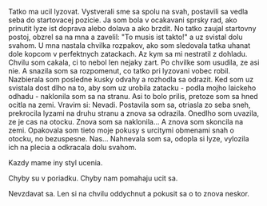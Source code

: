 Tatko ma ucil lyzovat.
Vystverali sme sa spolu na svah, postavili sa vedla seba do startovacej pozicie. Ja som bola v ocakavani sprsky rad, ako prinutit lyze ist doprava alebo dolava a ako brzdit. No tatko zaujal startovny postoj, obzrel sa na mna a zavelil: "To musis ist takto!" a uz svistal dolu svahom.
U mna nastala chvilka rozpakov, ako som sledovala tatka uhanat dole kopcom v perfektnych zatackach. Az kym sa mi nestratil z dohladu. Chvilu som cakala, ci to nebol len nejaky zart. Po chvilke som usudila, ze asi nie. A snazila som sa rozpomenut, co tatko pri lyzovani vobec robil.
Nazbierala som posledne kusky odvahy a rozhodla sa odrazit. Ked som uz svistala dost dlho na to, aby som uz urobila zatacku - podla mojho laickeho odhadu - naklonila som sa na stranu. Asi to bolo prilis, pretoze som sa  hned ocitla na zemi.
Vravim si: Nevadi. Postavila som sa, otriasla zo seba sneh, prekrocila lyzami na druhu stranu a znova sa odrazila. Onedlho som uvazila, ze je cas na otocku. Znova som sa naklonila... A znova som skoncila na zemi.
Opakovala som tieto moje pokusy s urcitymi obmenami snah o otocku, no bezuspesne. Nas... Nahnevala som sa, odopla si lyze, vylozila ich na plecia a odkracala dolu svahom.

Kazdy mame iny styl ucenia.

Chyby su v poriadku. Chyby nam pomahaju ucit sa.

Nevzdavat sa. Len si na chvilu oddychnut a pokusit sa o to znova neskor.